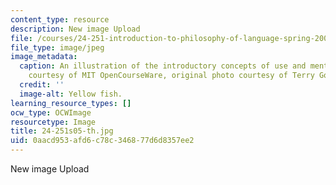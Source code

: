 ```yaml
---
content_type: resource
description: New image Upload
file: /courses/24-251-introduction-to-philosophy-of-language-spring-2005/0aacd953afd6c78c346877d6d8357ee2_24-251s05-th.jpg
file_type: image/jpeg
image_metadata:
  caption: An illustration of the introductory concepts of use and mention. (Image
    courtesy of MIT OpenCourseWare, original photo courtesy of Terry Goss.)
  credit: ''
  image-alt: Yellow fish.
learning_resource_types: []
ocw_type: OCWImage
resourcetype: Image
title: 24-251s05-th.jpg
uid: 0aacd953-afd6-c78c-3468-77d6d8357ee2
---
```

New image Upload

